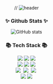
<div align="center">

//  ![header](https://github.com/KangYoonjoo/KangYoonjoo/assets/63834758/87f44135-159e-4759-983b-9fc3481e0fad)



### ✨ Github Stats ✨
  
![GitHub stats](https://github-readme-stats.vercel.app/api?username=KangYoonjoo&show_icons=true&theme=tokyonight)

  
  ### 📚 Tech Stack 📚
<span>
<img src="https://img.shields.io/badge/javascript-%23F7DF1E.svg?&style=for-the-badge&logo=javascript&logoColor=black" />
</span>

<img src="https://img.shields.io/badge/react-%2361DAFB.svg?&style=for-the-badge&logo=react&logoColor=black" />
<img src="https://img.shields.io/badge/vue.js-%234FC08D.svg?&style=for-the-badge&logo=vue.js&logoColor=white" />
<br/>
<img src="https://img.shields.io/badge/java-%23007396.svg?&style=for-the-badge&logo=java&logoColor=white" />	
<img src="https://img.shields.io/badge/python-%233776AB.svg?&style=for-the-badge&logo=python&logoColor=white" />
<img src="https://img.shields.io/badge/mysql-%234479A1.svg?&style=for-the-badge&logo=mysql&logoColor=white" />
<br/>
<img src="https://img.shields.io/badge/SpringBoot-6DB33F?style=flat-square&logo=SpringBoot&logoColor=white"/></a>&nbsp 
<img src="https://img.shields.io/badge/Docker-2496ED?style=flat-square&logo=Docker&logoColor=white"/></a>&nbsp 
<img src="https://img.shields.io/badge/Jenkins-D24939?style=flat-square&logo=Jenkins&logoColor=white"/></a>&nbsp
<br/>
<img src="https://img.shields.io/badge/jira-%230052CC.svg?&style=for-the-badge&logo=jira&logoColor=white" />

<img src="https://img.shields.io/badge/figma-%23F24E1E.svg?&style=for-the-badge&logo=figma&logoColor=white" />
